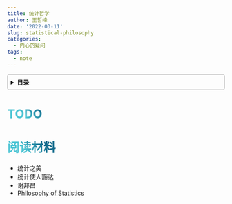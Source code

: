 ```yaml
---
title: 统计哲学
author: 王哲峰
date: '2022-03-11'
slug: statistical-philosophy
categories:
  - 内心的疑问
tags:
  - note
---
```



<style>
h1 {
  background-color: #2B90B6;
  background-image: linear-gradient(45deg, #4EC5D4 10%, #146b8c 20%);
  background-size: 100%;
  -webkit-background-clip: text;
  -moz-background-clip: text;
  -webkit-text-fill-color: transparent;
  -moz-text-fill-color: transparent;
}
h2 {
  background-color: #2B90B6;
  background-image: linear-gradient(45deg, #4EC5D4 10%, #146b8c 20%);
  background-size: 100%;
  -webkit-background-clip: text;
  -moz-background-clip: text;
  -webkit-text-fill-color: transparent;
  -moz-text-fill-color: transparent;
}

details {
    border: 1px solid #aaa;
    border-radius: 4px;
    padding: .5em .5em 0;
}

summary {
    font-weight: bold;
    margin: -.5em -.5em 0;
    padding: .5em;
}

details[open] {
    padding: .5em;
}

details[open] summary {
    border-bottom: 1px solid #aaa;
    margin-bottom: .5em;
}
</style>



<details><summary>目录</summary><p>

- [TODO](#todo)
- [阅读材料](#阅读材料)
</p></details><p></p>

# TODO




# 阅读材料

- 统计之美
- 统计使人豁达
- 谢邦昌
- [Philosophy of Statistics](https://plato.stanford.edu/entries/statistics/)